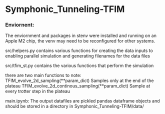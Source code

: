 # Symphonic_Tunneling-TFIM
<h3>Enviornent: </h3>
The enviornment and packages in stenv were installed and running on an Apple M2 chip,
the venv may need to be reconfigured for other systems.

src/helpers.py contains various functions for creating the data inputs to enabling parallel simulation and generating filenames for the data files

src/tfim_st.py contains the various functions that perform the simulation

there are two main functions to note:
    TFIM_evolve_2d_sampling(**param_dict)
        Samples <ZZ> only at the end of the plateau
    TFIM_evolve_2d_continous_sampling(**param_dict)
        Sample <ZZ> at every trotter step in the plateau

main.ipynb:
    The output datafiles are pickled pandas dataframe objects and should be stored in a directory in Symphonic_Tunneling-TFIM/data/

